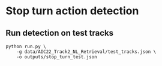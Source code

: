 # Stop turn action detection

## Run detection on test tracks

```
python run.py \
    -g data/AIC22_Track2_NL_Retrieval/test_tracks.json \
    -o outputs/stop_turn_test.json
```